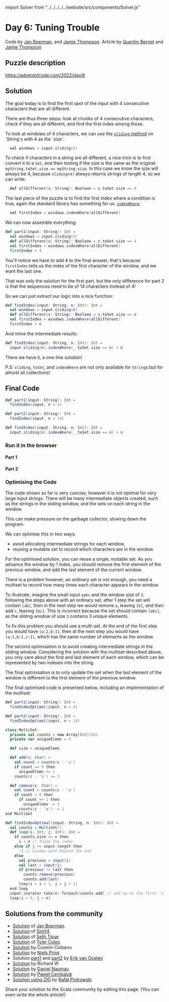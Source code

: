 import Solver from "../../../../../website/src/components/Solver.js"

# Day 6: Tuning Trouble
Code by [Jan Boerman](https://twitter.com/JanBoerman95), and [Jamie Thompson](https://github.com/bishabosha).
Article by [Quentin Bernet](https://github.com/Sporarum) and [Jamie Thompson](https://github.com/bishabosha)

## Puzzle description

https://adventofcode.com/2022/day/6

## Solution

The goal today is to find the first spot of the input with 4 consecutive characters that are all different.

There are thus three steps: look at chunks of 4 consecutive characters, check if they are all different, and find the first index among those.

To look at windows of 4 characters, we can use the [`sliding` method](https://www.scala-lang.org/api/current/scala/collection/StringOps.html#sliding(size:Int,step:Int):Iterator[String]) on `String`s with 4 as the `size`:

```Scala
  val windows = input.sliding(4)
```

To check if characters in a string are all different, a nice trick is to first convert it to a `Set`, and then testing if the size is the same as the original:
`myString.toSet.size == myString.size`.
In this case we know the size will always be 4, because `sliding(4)` always returns strings of length 4, so we can write:

```Scala
  def allDifferent(s: String): Boolean = s.toSet.size == 4
```

The last piece of the puzzle is to find the first index where a condition is true, again the standard library has something for us: [`indexWhere`](https://www.scala-lang.org/api/current/scala/collection/StringOps.html#indexWhere(p:Char=%3EBoolean,from:Int):Int).

```Scala
  val firstIndex = windows.indexWhere(allDifferent)
```

We can now assemble everything:
```Scala
def part1(input: String): Int =
  val windows = input.sliding(4)
  def allDifferent(s: String): Boolean = s.toSet.size == 4
  val firstIndex = windows.indexWhere(allDifferent)
  firstIndex + 4
```

You'll notice we have to add 4 to the final answer, that's because `firstIndex` tells us the index of the first character of the window, and we want the last one.

That was only the solution for the first part, but the only difference for part 2 is that the sequences need to be of 14 characters instead of 4!

So we can just extract our logic into a nice function:
```Scala
def findIndex(input: String, n: Int): Int =
  val windows = input.sliding(n)
  def allDifferent(s: String): Boolean = s.toSet.size == n
  val firstIndex = windows.indexWhere(allDifferent)
  firstIndex + n
```

And inline the intermediate results:

```scala
def findIndex(input: String, n: Int): Int =
  input.sliding(n).indexWhere(_.toSet.size == n) + n
```

There we have it, a one-line solution!

P.S: `sliding`, `toSet`, and `indexWhere` are not only available for `String`s but for almost all collections!

## Final Code
```scala
def part1(input: String): Int =
  findIndex(input, n = 4)

def part2(input: String): Int =
  findIndex(input, n = 14)

def findIndex(input: String, n: Int): Int =
  input.sliding(n).indexWhere(_.toSet.size == n) + n
```

### Run it in the browser

#### Part 1

<Solver puzzle="day06-part1" year="2022"/>

#### Part 2

<Solver puzzle="day06-part2" year="2022"/>

### Optimising the Code

The code shown so far is very concise, however it is not optimal for very large input strings. There will be many intermediate objects created, such as the strings in the sliding window, and the sets on each string in the window.

This can make pressure on the garbage collector, slowing down the program.

We can optimise this in two ways:
- avoid allocating intermediate strings for each window,
- reusing a mutable set to record which characters are in the window.

For the optimised solution, you can reuse a single, mutable set. As you advance the window by 1 index, you should remove the first element of the previous window, and add the last element of the current window.

There is a problem however, an ordinary set is not enough, you need a multiset to record how many times each character
appears in the window.

To illustrate, imagine the small input `aabc` and the window size of `3`.
following the steps above with an ordinary set, after 1 step the set will contain `[ab]`, then in the next step we
would remove `a`, leaving `[b]`, and then add `c`, leaving `[bc]`. This is incorrect because the set should contain
`[abc]`, as the sliding window of size `3` contains 3 unique elements.

To fix this problem you should use a multi-set. At the end of the first step you would have `[a:2,b:1]`, then at the next step you would have `[a:1,b:1,c:1]`, which has the same number of elements as the window.

The second optimisation is to avoid creating intermediate strings in the sliding window. Considering the solution with
the multiset described above, you only care about the first and last element of each window, which can be represented
by two indexes into the string.

The final optimisation is to only update the set when the last element of the window is different to the first element
of the previous window.

The final optimised code is presented below, including an implementation of the multiset:

```scala
def part1(input: String): Int =
  findIndexOptimal(input, n = 4)

def part2(input: String): Int =
  findIndexOptimal(input, n = 14)

class MultiSet:
  private val counts = new Array[Int](26)
  private var uniqueElems = 0

  def size = uniqueElems

  def add(c: Char) =
    val count = counts(c - 'a')
    if count == 0 then
      uniqueElems += 1
    counts(c - 'a') += 1

  def remove(c: Char) =
    val count = counts(c - 'a')
    if count > 0 then
      if count == 1 then
        uniqueElems -= 1
      counts(c - 'a') -= 1
end MultiSet

def findIndexOptimal(input: String, n: Int): Int =
  val counts = MultiSet()
  def loop(i: Int, j: Int): Int =
    if counts.size == n then
      i + n // found the index
    else if j >= input.length then
      -1 // window went beyond the end
    else
      val previous = input(i)
      val last = input(j)
      if previous != last then
        counts.remove(previous)
        counts.add(last)
      loop(i = i + 1, j = j + 1)
  end loop
  input.iterator.take(n).foreach(counts.add) // add up-to the first `n` elements
  loop(i = 0, j = n)
```

## Solutions from the community

- [Solution](https://github.com/Jannyboy11/AdventOfCode2022/blob/master/src/main/scala/day06/Day06.scala) of [Jan Boerman](https://twitter.com/JanBoerman95).
- [Solution](https://github.com/SimY4/advent-of-code-scala/blob/master/src/main/scala/aoc/y2022/Day6.scala) of [SimY4](https://twitter.com/actinglikecrazy).
- [Solution](https://github.com/SethTisue/adventofcode/blob/main/2022/src/test/scala/Day06.scala) of [Seth Tisue](https://github.com/SethTisue)
- [Solution](https://gist.github.com/JavadocMD/100e49509c15283390ee124b2638c1c1) of [Tyler Coles](https://github.com/JavadocMD)
- [Solution](https://github.com/cosminci/advent-of-code/blob/master/src/main/scala/com/github/cosminci/aoc/_2022/Day6.scala) by Cosmin Ciobanu
- [Solution](https://github.com/prinsniels/AdventOfCode2022/blob/master/src/main/scala/day06.scala) by [Niels Prins](https://github.com/prinsniels)
- Solution [part1](https://github.com/erikvanoosten/advent-of-code/blob/main/src/main/scala/nl/grons/advent/y2022/Day6Part1.scala) and [part2](https://github.com/erikvanoosten/advent-of-code/blob/main/src/main/scala/nl/grons/advent/y2022/Day6Part2.scala) by [Erik van Oosten](https://github.com/erikvanoosten)
- [Solution](https://github.com/w-r-z-k/aoc2022/blob/main/src/main/scala/Day6.scala) by Richard W
- [Solution](https://github.com/danielnaumau/code-advent-2022/blob/master/src/main/scala/com/adventofcode/Day6.scala) by [Daniel Naumau](https://github.com/danielnaumau)
- [Solution](https://github.com/AvaPL/Advent-of-Code-2022/tree/main/src/main/scala/day6) by [Paweł Cembaluk](https://github.com/AvaPL)
- [Solution using ZIO](https://github.com/rpiotrow/advent-of-code-2022/tree/main/src/main/scala/io/github/rpiotrow/advent2022/day06) by [Rafał Piotrowski](https://github.com/rpiotrow)

Share your solution to the Scala community by editing this page. (You can even write the whole article!)
